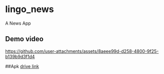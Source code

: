 # lingo_news

A News App

## Demo video

https://github.com/user-attachments/assets/8aeee99d-d258-4800-9f25-b139b9d3f1d4


##Apk
[drive link](https://drive.google.com/file/d/1gLpfKI5Ev46qmY_4CNVxSa9hY1z01Ahd/view?usp=sharing)
